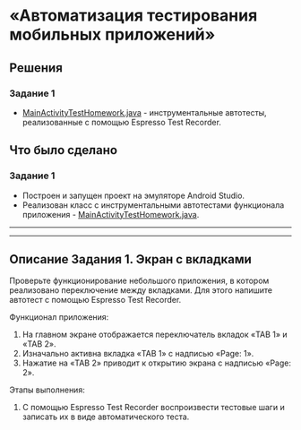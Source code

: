 # «Автоматизация тестирования мобильных приложений»

## Решения
### Задание 1
* <a href="https://github.com/Nephedov/6.Mobile-application-testing/blob/main/app/src/androidTest/java/com/netology/tabbedapplication/MainActivityTestHomework.java">MainActivityTestHomework.java</a> -
  инструментальные автотесты, реализованные с помощью Espresso Test Recorder.


## Что было сделано
### Задание 1
* Построен и запущен проект на эмуляторе Android Studio.
* Реализован класс с инструментальными автотестами функционала приложения -
  <a href="https://github.com/Nephedov/6.Mobile-application-testing/blob/main/app/src/androidTest/java/com/netology/tabbedapplication/MainActivityTestHomework.java">MainActivityTestHomework.java</a>.


---
---


## Описание Задания 1. Экран с вкладками

Проверьте функционирование небольшого приложения, в котором реализовано переключение между вкладками. Для этого напишите автотест с помощью Espresso Test Recorder.

Функционал приложения:
1. На главном экране отображается переключатель вкладок «TAB 1» и «TAB 2».
2. Изначально активна вкладка «TAB 1» с надписью «Page: 1».
3. Нажатие на «TAB 2» приводит к открытию экрана с надписью «Page: 2».

Этапы выполнения:
1. С помощью Espresso Test Recorder воспроизвести тестовые шаги и записать их в виде автоматического теста.
